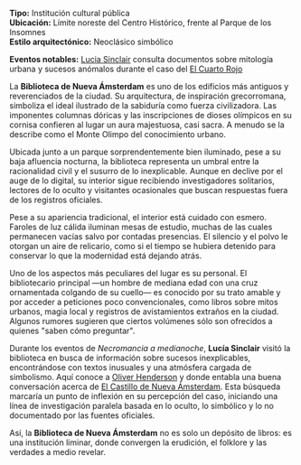 **Tipo:** Institución cultural pública  
**Ubicación:** Límite noreste del Centro Histórico, frente al Parque de los Insomnes  
**Estilo arquitectónico:** Neoclásico simbólico  

**Eventos notables:** [Lucia Sinclair](../Personajes/Lucia%20Sinclair.md) consulta documentos sobre mitología urbana y sucesos anómalos durante el caso del [ El Cuarto Rojo](%20El%20Cuarto%20Rojo)

La **Biblioteca de Nueva Ámsterdam** es uno de los edificios más antiguos y reverenciados de la ciudad. Su arquitectura, de inspiración grecorromana, simboliza el ideal ilustrado de la sabiduría como fuerza civilizadora. Las imponentes columnas dóricas y las inscripciones de dioses olímpicos en su cornisa confieren al lugar un aura majestuosa, casi sacra. A menudo se la describe como el Monte Olimpo del conocimiento urbano.

Ubicada junto a un parque sorprendentemente bien iluminado, pese a su baja afluencia nocturna, la biblioteca representa un umbral entre la racionalidad civil y el susurro de lo inexplicable. Aunque en declive por el auge de lo digital, su interior sigue recibiendo investigadores solitarios, lectores de lo oculto y visitantes ocasionales que buscan respuestas fuera de los registros oficiales.

Pese a su apariencia tradicional, el interior está cuidado con esmero. Faroles de luz cálida iluminan mesas de estudio, muchas de las cuales permanecen vacías salvo por contadas presencias. El silencio y el polvo le otorgan un aire de relicario, como si el tiempo se hubiera detenido para conservar lo que la modernidad está dejando atrás.

Uno de los aspectos más peculiares del lugar es su personal. El bibliotecario principal —un hombre de mediana edad con una cruz ornamentada colgando de su cuello— es conocido por su trato amable y por acceder a peticiones poco convencionales, como libros sobre mitos urbanos, magia local y registros de avistamientos extraños en la ciudad. Algunos rumores sugieren que ciertos volúmenes sólo son ofrecidos a quienes "saben cómo preguntar".

Durante los eventos de _Necromancia a medianoche_, **Lucía Sinclair** visitó la biblioteca en busca de información sobre sucesos inexplicables, encontrándose con textos inusuales y una atmósfera cargada de simbolismo. Aquí conoce a [Oliver Henderson](Oliver%20Henderson.md) y donde entabla una buena conversación acerca de [El Castillo de Nueva Ámsterdam](El%20Castillo%20de%20Nueva%20Ámsterdam.md). Esta búsqueda marcaría un punto de inflexión en su percepción del caso, iniciando una línea de investigación paralela basada en lo oculto, lo simbólico y lo no documentado por las fuentes oficiales.

Así, la **Biblioteca de Nueva Ámsterdam** no es solo un depósito de libros: es una institución liminar, donde convergen la erudición, el folklore y las verdades a medio revelar.